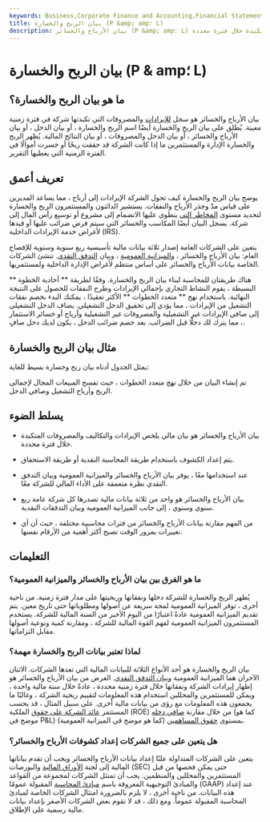 ```yaml
---
keywords: Business,Corporate Finance and Accounting,Financial Statements,Accounting,Income Statement,Net Income,Pl,Profit and Loss Statement,Revenue
title: بيان الربح والخسارة (P &amp; amp؛ L)
description: بيان الأرباح والخسائر (P &amp; amp؛ L) عبارة عن بيان مالي يلخص الإيرادات والتكاليف والمصروفات المتكبدة خلال فترة محددة.
---
```


# بيان الربح والخسارة (P & amp؛ L)
## ما هو بيان الربح والخسارة؟

بيان الأرباح والخسائر هو سجل [للإيرادات](/revenue) والمصروفات التي تكبدتها شركة في فترة زمنية معينة. يُطلق على بيان الربح والخسارة أيضًا اسم الربح والخسارة ، أو بيان الدخل ، أو بيان الأرباح والخسائر ، أو بيان الدخل والمصروفات ، أو بيان النتائج المالية. يُظهر الربح والخسارة الإدارة والمستثمرين ما إذا كانت الشركة قد حققت ربحًا أو خسرت أموالًا في الفترة الزمنية التي يغطيها التقرير.

## تعريف أعمق

يوضح بيان الربح والخسارة كيف تحول الشركة الإيرادات إلى أرباح ، مما يساعد المديرين على قياس مدّ وجذر الأرباح والنفقات. يستشير الدائنون والمستثمرون الربح والخسارة لتحديد مستوى [المخاطر التي](/risk) ينطوي عليها الانضمام إلى مشروع أو توسيع رأس المال إلى شركة. يسجل البيان أيضًا المكاسب والخسائر التي سيتم فرض ضرائب عليها أو قيدها لأغراض خدمة الإيرادات الداخلية (IRS).

يتعين على الشركات العامة إصدار ثلاثة بيانات مالية تأسيسية ربع سنوية وسنوية للإفصاح العام: بيان الأرباح والخسائر ، [والميزانية العمومية](/balancesheet) ، وبيان [التدفق النقدي](/cashflow). تنشئ الشركات الخاصة بيانات الأرباح والخسائر على أساس منتظم لأغراض الإدارة الداخلية ولمستثمريها.

هناك طريقتان للمحاسبة لبناء بيان الربح والخسارة. وفقًا لطريقة ** أحادية الخطوة ** البسيطة ، يقوم النشاط التجاري بإجمالي الإيرادات وطرح النفقات للحصول على النتيجة النهائية. باستخدام نهج ** متعدد الخطوات ** الأكثر تعقيدًا ، يمكنك البدء بخصم نفقات التشغيل من الإيرادات ، مما يؤدي إلى تحقيق الدخل التشغيلي. يضاف الدخل التشغيلي إلى صافي الإيرادات غير التشغيلية والمصروفات غير التشغيلية وأرباح أو خسائر الاستثمار ، مما يترك لك دخلًا قبل الضرائب. بعد خصم ضرائب الدخل ، يكون لديك دخل صافٍ.

## مثال بيان الربح والخسارة

يمثل الجدول أدناه بيان ربح وخسارة بسيط للغاية:

تم إنشاء البيان من خلال نهج متعدد الخطوات ، حيث تفسح المبيعات المجال لإجمالي الربح وأرباح التشغيل وصافي الدخل.

## يسلط الضوء

- بيان الأرباح والخسائر هو بيان مالي يلخص الإيرادات والتكاليف والمصروفات المتكبدة خلال فترة محددة.

- يتم إعداد الكشوف باستخدام طريقة المحاسبة النقدية أو طريقة الاستحقاق.

- عند استخدامها معًا ، يوفر بيان الأرباح والخسائر والميزانية العمومية وبيان التدفق النقدي نظرة متعمقة على الأداء المالي للشركة معًا.

- بيان الأرباح والخسائر هو واحد من ثلاثة بيانات مالية تصدرها كل شركة عامة ربع سنوي وسنوي ، إلى جانب الميزانية العمومية وبيان التدفقات النقدية.

- من المهم مقارنة بيانات الأرباح والخسائر من فترات محاسبية مختلفة ، حيث أن أي تغييرات بمرور الوقت تصبح أكثر أهمية من الأرقام نفسها.

## التعليمات

### ما هو الفرق بين بيان الأرباح والخسائر والميزانية العمومية؟

يُظهر الربح والخسارة للشركة دخلها ونفقاتها وربحيتها على مدار فترة زمنية. من ناحية أخرى ، توفر الميزانية العمومية لمحة سريعة عن أصولها ومطلوباتها حتى تاريخ معين. يتم تقديم الميزانية العمومية عادةً اعتبارًا من اليوم الأخير من السنة المالية للشركة. يستخدم المستثمرون الميزانية العمومية لفهم القوة المالية للشركة ، ومقارنة كمية ونوعية أصولها مقابل التزاماتها.

### لماذا تعتبر بيانات الربح والخسارة مهمة؟

بيان الربح والخسارة هو أحد الأنواع الثلاثة للبيانات المالية التي تعدها الشركات. الاثنان الآخران هما الميزانية العمومية [وبيان التدفق النقدي](/cashflowstatement). الغرض من بيان الأرباح والخسائر هو إظهار إيرادات الشركة ونفقاتها خلال فترة زمنية محددة ، عادةً خلال سنة مالية واحدة ، ويمكن للمستثمرين والمحللين استخدام هذه المعلومات لتقييم ربحية الشركة ، وغالبًا ما يجمعون هذه المعلومات مع رؤى من بيانات مالية أخرى. على سبيل المثال ، قد يحسب المستثمر [عائد الشركة على حقوق](/returnonequity) الملكية (ROE) من خلال مقارنة [صافي دخله](/netincome) (كما هو موضح في P&L) بمستوى [حقوق المساهمين](/shareholdersequity) (كما هو موضح في الميزانية العمومية).

### هل يتعين على جميع الشركات إعداد كشوفات الأرباح والخسائر؟

يتعين على الشركات المتداولة علنًا إعداد بيانات الأرباح والخسائر ويجب أن تقدم بياناتها المالية إلى لجنة [الأوراق المالية](/sec) والبورصات (SEC) حتى يمكن فحصها من قبل المستثمرين والمحللين والمنظمين. يجب أن تمتثل الشركات لمجموعة من القواعد والمبادئ التوجيهية المعروفة باسم [مبادئ المحاسبة](/gaap) المقبولة عمومًا (GAAP) عند إعداد هذه البيانات. من ناحية أخرى ، لا يلزم بالضرورة امتثال الشركات الخاصة لمبادئ المحاسبة المقبولة عموماً. ومع ذلك ، قد لا تقوم بعض الشركات الأصغر بإعداد بيانات مالية رسمية على الإطلاق.

